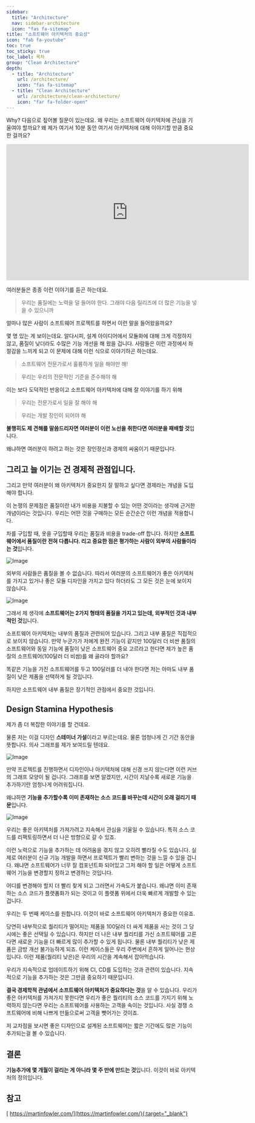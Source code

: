 ```yaml
---
sidebar:
  title: "Architecture"
  nav: sidebar-architecture
  icon: "fas fa-sitemap"
title: "소프트웨어 아키텍처의 중요성"
icon: "fab fa-youtube"
toc: true
toc_sticky: true
toc_label: 목차
group: "Clean Architecture"
depth: 
  - title: "Architecture"
    url: /architecture/
    icon: "fas fa-sitemap"
  - title: "Clean Architecture"
    url: /architecture/clean-architecture/
    icon: "far fa-folder-open"
---
```

Why? 다음으로 짚어볼 질문이 있는데요.
왜 우리는 소프트웨어 아키텍처에 관심을 기울여야 할까요?
왜 제가 여기서 10분 동안 여기서 아키텍처에 대해 이야기할 만큼 중요한 걸까요?

<iframe width="640" height="360" src="https://www.youtube-nocookie.com/embed/4E1BHTvhB7Y" frameborder="0" allowfullscreen></iframe>  


여러분들은 종종 이런 이야기를 듣곤 하는데요.
>우리는 품질에는 노력을 덜 들어야 한다. 그래야 다음 릴리즈에 더 많은 기능을 넣을 수 있으니까

얼마나 많은 사람이 소프트웨어 프로젝트를 하면서 이런 말을 들어왔을까요?

몇 명 있는 게 보이는데요.
알다시피, 설계 아이디어에서 모듈화에 대해 크게 걱정하지 않고, 품질이 낮더라도 수많은 기능 개선을 해 왔을 겁니다.
사람들은 이런 과정에서 좌절감을 느끼게 되고 이 문제에 대해 이런 식으로 이야기하곤 하는데요.

>소프트웨어 전문가로서 훌륭하게 일을 해야만 해!

>우리는 우리의 전문적인 기준을 준수해야 해

이는 보다 도덕적인 반응이고 소프트웨어 아키텍처에 대해 잘 이야기를 하기 위해
>우리는 전문가로서 일을 잘 해야 해

>우리는 개발 장인이 되어야 해

**불행히도 제 견해를 말씀드리자면 여러분이 이런 노선을 취한다면 여러분을 패배할 것**입니다.

왜냐하면 여러분이 하려고 하는 것은 장인정신과 경제의 싸움이기 때문입니다.

## 그리고 늘 이기는 건 경제적 관점입니다.

그리고 만약 여러분이 왜 아키텍처가 중요한지 잘 말하고 싶다면 경제라는 개념을 도입해야 합니다.

이 논쟁의 문제점은 품질이란 내가 비용을 지불할 수 있는 어떤 것이라는 생각에 근거한 개념이라는 것입니다.
우리는 어떤 것을 구매하는 모든 순간순간 이런 개념을 적용합니다.

차를 구입할 때, 옷을 구입할때 우리는 품질과 비용을 trade-off 합니다.
하지만 **소프트웨어에서 품질이란 전혀 다릅니다. 리고 중요한 점은 평가하는 사람이 외부의 사람들이라는 것**입니다.

![Image](https://drive.google.com/uc?export=view&id=1lk_l3in8Gt2Q-j-pxdgwtSuGlxo3-1ti)

외부의 사람들은 품질을 볼 수 없습니다.
따라서 여러분의 소프트웨어가 좋은 아키텍처를 가지고 있거나 좋은 모듈 디자인을 가지고 있다 하더라도 그 모든 것은 눈에 보이지 않습니다.

![Image](https://drive.google.com/uc?export=view&id=19Zr8quDxSLMn2Xu0GzbPBG_0uTpiJN9C)

그래서 제 생각에 **소프트웨어는 2가지 형태의 품질을 가지고 있는데, 외부적인 것과 내부적인 것**입니다.

소프트웨어 아키텍처는 내부의 품질과 관련되어 있습니다. 그리고 내부 품질은 직접적으로 보이지 않습니다.
만약 누군가가 저에게 완전 기능이 같지만 100달러 더 비싼 품질의 소프트웨어와 동일 기능에 품질이 낮은 소프트웨어 중요 고르라고 한다면 제가 높은 품질의 소프트웨어(100달러 더 비쌈)를 왜 골라야 할까요?

똑같은 기능을 가진 소프트웨어를 두고 100달러를 더 내야 한다면 저는 아마도 내부 품질이 낮은 제품을 선택하게 될 것입니다.

하지만 소프트웨어 내부 품질은 장기적인 관점에서 중요한 것입니다.

## Design Stamina Hypothesis
제가 좀 더 복잡한 이야기를 할 건데요.

물론 저는 이걸 디자인 **스테미너 가설**이라고 부르는데요.
물론 엄청나게 긴 기간 동안을 뜻합니다. 의사 그래프를 제가 보여드릴 텐데요.

![Image](https://images.ctfassets.net/p2rtto0i6kcn/4cd70094-9671-47ae-8e12-58fa9994a1af/b7d3442c82d9a6ffe9620d68df767620/screenshot.png)

만약 프로젝트를 진행하면서 디자인이나 아키텍처에 대해 신경 쓰지 않는다면 이런 커브의 그래프 모양이 될 겁니다.
그래프를 보면 알겠지만, 시간이 지날수록 새로운 기능을 추가하기란 엄청나게 어려워집니다.

왜냐하면 **기능을 추가할수록 이미 존재하는 소스 코드를 바꾸는데 시간이 오래 걸리기 때문**입니다.

![Image](https://images.ctfassets.net/p2rtto0i6kcn/dc85e53d-74ca-4db6-b0b1-9a8241871398/7cccd4d29f9629d2fca2af1417073321/screenshot.png)

우리는 좋은 아키텍처를 가져가려고 지속해서 관심을 기울일 수 있습니다.
특히 소스 코드를 리팩토링하면서 더 나은 방향으로 갈 수 있죠.

이런 노력으로 기능을 추가하는 데 어려움을 겪지 않고 오히려 빨라질 수도 있습니다.
실제로 여러분이 신규 기능 개발을 하면서 프로젝트가 빨리 변하는 것을 느낄 수 있을 겁니다.
왜냐면 소프트웨어가 너무 잘 컴포넌트화 되어있고 그저 해야 할 일은 어떻게 소프트웨어 기능을 변경할지 정하고 변경하는 것입니다.

어디를 변경해야 할지 더 빨리 찾게 되고 그러면서 가속도가 붙습니다. 왜냐면 이미 존재하는 소스 코드가 플랫폼화가 되는 것이고 이 플랫폼 위에서 더욱 빠르게 개발할 수 있는 겁니다.

우리는 두 번째 케이스를 원합니다.
이것이 바로 소프트웨어 아키텍처가 중요한 이유죠.


당연히 내부적으로 퀄리티가 떨어지는 제품을 100달러 더 싸게 제품을 사는 것이 그 당시에는 좋은 선택일 수 있습니다.
하지만 더 나은 내부 퀄리티를 가신 소프트웨어를 고른다면 새로운 기능을 더 빠르게 많이 추가할 수 있게 됩니다.
물론 내부 퀄리티가 낮은 제품은 금방 개선 불가능하게 되죠.
이런 케이스들은 우리 주변에서 흔하게 일어나는 현상입니다.
이런 제품(퀄리티 낮은)은 우리의 시간을 계속해서 잡아먹습니다.

우리가 지속적으로 업데이트하기 위해 CI, CD를 도입하는 것과 관련이 있습니다.
지속적으로 기능을 추가하는 것은 그만큼 중요하기 때문입니다.

**결국 경제학적 관념에서 소프트웨어 아키텍처가 중요하다는 것**을 알 수 있습니다.
우리가 좋은 아키텍처를 가져가지 못한다면 우리가 좋은 퀄리티의 소스 코드를 가지기 위해 노력하지 않는다면
우리는 소프트웨어를 사용하는 고객을 속이는 것입니다.
사실 경쟁 소프트웨어에 비해 나쁘게 만듦으로써 고객을 뺏어가는 것이죠.

저 교차점을 보시면 좋은 디자인으로 설계된 소프트웨어는 짧은 기간에도 많은 기능이 추가되는걸 볼 수 있습니다.

## 결론
**기능추가에 몇 개월이 걸리는 게 아니라 몇 주 만에 만드는 것**입니다.
이것이 바로 아키텍처의 정의입니다.

## 참고
[<i class="fas fa-link"></i> https://martinfowler.com/](https://martinfowler.com/){:target="_blank"} 
